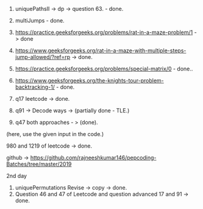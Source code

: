 1. uniquePathsII -> dp  -> question 63. - done. 
2. multiJumps - done.
1. https://practice.geeksforgeeks.org/problems/rat-in-a-maze-problem/1  -> done 
2. https://www.geeksforgeeks.org/rat-in-a-maze-with-multiple-steps-jump-allowed/?ref=rp  -> done.
3. https://practice.geeksforgeeks.org/problems/special-matrix/0 - done..
4. https://www.geeksforgeeks.org/the-knights-tour-problem-backtracking-1/ - done.

5. q17 leetcode -> done.
6. q91 -> Decode ways -> (partially done - TLE.)
7. q47 both approaches - > (done).

(here, use the given input in the code.)

980 and 1219 of leetcode -> done.

github -> https://github.com/rajneeshkumar146/pepcoding-Batches/tree/master/2019 

2nd day
1. uniquePermutations Revise -> copy -> done.
2. Question 46 and 47 of Leetcode  and question advanced 17 and 91 -> done.
